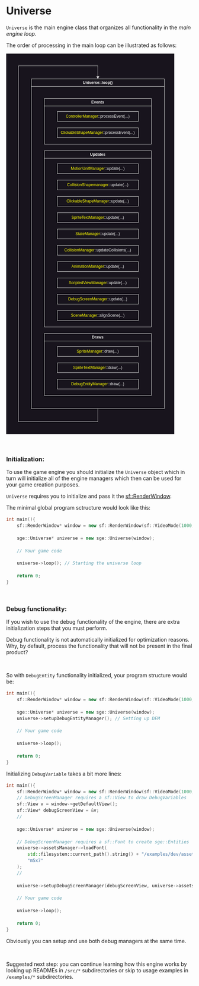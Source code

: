 # Universe

`Universe` is the main engine class that organizes all functionality in the *main engine loop*.

The order of processing in the main loop can be illustrated as follows:

![Order of the main loop](../../notes/Loop.drawio.png)

<br>

### Initialization:

To use the game engine you should initialize the `Universe` object which in turn will initialize all of the engine managers which then can be used for your game creation purposes.

`Universe` requires you to initialize and pass it the [sf::RenderWindow](https://www.sfml-dev.org/documentation/2.5.1/classsf_1_1RenderWindow.php).

The minimal global program sctructure would look like this:

```C++
int main(){
    sf::RenderWindow* window = new sf::RenderWindow(sf::VideoMode(1000, 600), "Test");

    sge::Universe* universe = new sge::Universe(window);

    // Your game code

    universe->loop(); // Starting the universe loop

    return 0;
}
```

<br>

### Debug functionality:

If you wish to use the debug functionality of the engine, there are extra initialization steps that you must perform.

Debug functionality is not automatically initialized for optimization reasons. Why, by default, process the functionality that will not be present in the final product?

<br>

So with `DebugEntity` functionality initialized, your program structure would be:

```C++
int main(){
    sf::RenderWindow* window = new sf::RenderWindow(sf::VideoMode(1000, 600), "Test");

    sge::Universe* universe = new sge::Universe(window);
    universe->setupDebugEntityManager(); // Setting up DEM

    // Your game code

    universe->loop();

    return 0;
}
```

Initializing `DebugVariable` takes a bit more lines:

```C++
int main(){
    sf::RenderWindow* window = new sf::RenderWindow(sf::VideoMode(1000, 600), "Test");
    // DebugScreenManager requires a sf::View to draw DebugVariables
    sf::View v = window->getDefaultView();
    sf::View* debugScreenView = &v;
    //

    sge::Universe* universe = new sge::Universe(window);

    // DebugScreenManager requires a sf::Font to create sge::Entities
    universe->assetsManager->loadFont(
        std::filesystem::current_path().string() + "/examples/dev/assets/m5x7.ttf",
        "m5x7"
    );
    //

    universe->setupDebugScreenManager(debugScreenView, universe->assetsManager->getFont("m5x7"), 30); // Setting up DSM

    // Your game code

    universe->loop();

    return 0;
}
```

Obviously you can setup and use both debug managers at the same time.

<br>

Suggested next step: you can continue learning how this engine works by looking up READMEs in `/src/*` subdirectories or skip to usage examples in `/examples/*` subdirectories.
